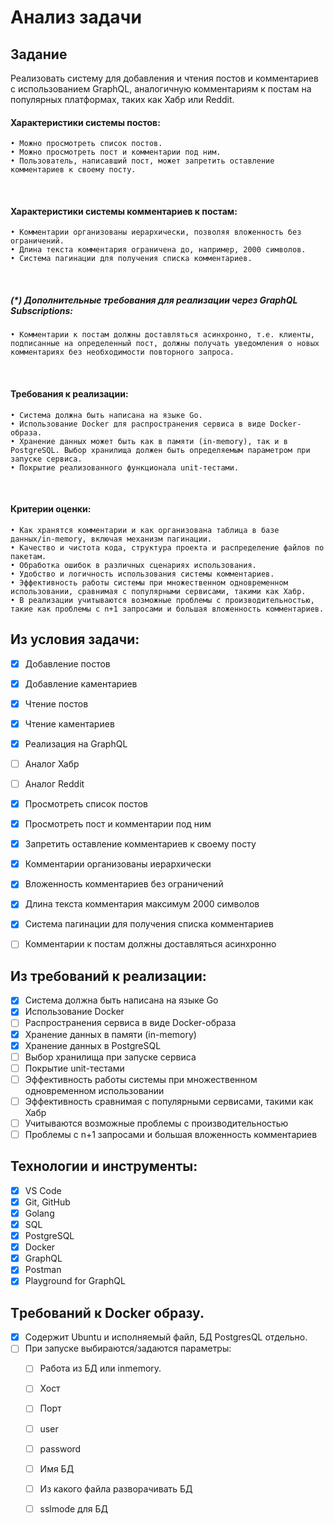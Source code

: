 # Анализ задачи
  
  ## Задание

  Реализовать систему для добавления и чтения постов и комментариев с использованием GraphQL, аналогичную комментариям к постам на популярных платформах, таких как Хабр или Reddit.
 
  #### Характеристики системы постов:
    • Можно просмотреть список постов.
    • Можно просмотреть пост и комментарии под ним.
    • Пользователь, написавший пост, может запретить оставление комментариев к своему посту.
 
  #### Характеристики системы комментариев к постам:
    • Комментарии организованы иерархически, позволяя вложенность без ограничений.
    • Длина текста комментария ограничена до, например, 2000 символов.
    • Система пагинации для получения списка комментариев.
 
  ##### (*) Дополнительные требования для реализации через GraphQL Subscriptions:
    • Комментарии к постам должны доставляться асинхронно, т.е. клиенты, подписанные на определенный пост, должны получать уведомления о новых комментариях без необходимости повторного запроса.
 
  #### Требования к реализации:
    • Система должна быть написана на языке Go.
    • Использование Docker для распространения сервиса в виде Docker-образа.
    • Хранение данных может быть как в памяти (in-memory), так и в PostgreSQL. Выбор хранилища должен быть определяемым параметром при запуске сервиса.
    • Покрытие реализованного функционала unit-тестами.
 
  #### Критерии оценки:
    • Как хранятся комментарии и как организована таблица в базе данных/in-memory, включая механизм пагинации.
    • Качество и чистота кода, структура проекта и распределение файлов по пакетам.
    • Обработка ошибок в различных сценариях использования.
    • Удобство и логичность использования системы комментариев.
    • Эффективность работы системы при множественном одновременном использовании, сравнимая с популярными сервисами, такими как Хабр.
    • В реализации учитываются возможные проблемы с производительностью, такие как проблемы с n+1 запросами и большая вложенность комментариев.


## Из условия задачи:
- [x] Добавление постов
- [x] Добавление каментариев
- [x] Чтение постов
- [x] Чтение каментариев
- [x] Реализация на GraphQL
- [ ] Аналог Хабр
- [ ] Аналог Reddit
- [x] Просмотреть список постов
- [x] Просмотреть пост и комментарии под ним
- [x] Запретить оставление комментариев к своему посту
- [x] Комментарии организованы иерархически
- [x] Вложенность комментариев без ограничений
- [x] Длина текста комментария максимум 2000 символов
- [x] Система пагинации для получения списка комментариев
- [ ] Комментарии к постам должны доставляться асинхронно



## Из требований к реализации:
- [x] Система должна быть написана на языке Go
- [x] Использование Docker
- [ ] Распространения сервиса в виде Docker-образа
- [x] Хранение данных в памяти (in-memory)
- [x] Хранение данных в PostgreSQL
- [ ] Выбор хранилища при запуске сервиса
- [ ] Покрытие unit-тестами
- [ ] Эффективность работы системы при множественном одновременном использовании
- [ ] Эффективность сравнимая с популярными сервисами, такими как Хабр
- [ ] Учитываются возможные проблемы с производительностью
- [ ] Проблемы с n+1 запросами и большая вложенность комментариев

## Технологии и инструменты:
- [x] VS Code
- [x] Git, GitHub
- [x] Golang
- [x] SQL
- [x] PostgreSQL
- [x] Docker
- [x] GraphQL
- [x] Postman
- [x] Playground for GraphQL

## Tребований к Docker образу.
- [x] Содержит Ubuntu и исполняемый файл, БД PostgresQL отдельно.
- [ ] При запуске выбираются/задаются параметры:
  - [ ] Работа из БД или inmemory.
  - [ ] Хост
  - [ ] Порт
  - [ ] user
  - [ ] password
  - [ ] Имя БД
  - [ ] Из какого файла разворачивать БД
  - [ ] sslmode для БД


  